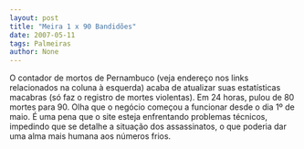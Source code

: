 ```yaml
---
layout: post
title: "Meira 1 x 90 Bandidões"
date: 2007-05-11
tags: Palmeiras
author: None
---
```

O contador de mortos de Pernambuco (veja endere&ccedil;o nos links relacionados na coluna &agrave; esquerda) acaba de atualizar suas estat&iacute;sticas macabras (s&oacute; faz o registro de mortes violentas).
Em 24 horas, pulou de 80 mortes para 90. Olha que o neg&oacute;cio come&ccedil;ou a funcionar desde o dia 1&ordm; de maio. &Eacute; uma pena que o site esteja enfrentando problemas t&eacute;cnicos, impedindo que se detalhe a situa&ccedil;&atilde;o dos assassinatos, o que poderia dar uma alma mais humana aos n&uacute;meros frios. 